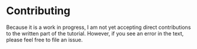 # Contributing

Because it is a work in progress, I am not yet accepting direct contributions to the written part
of the tutorial. However, if you see an error in the text, please feel free to file an issue.

